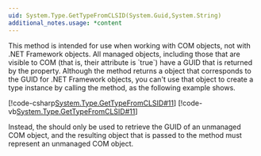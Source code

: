```yaml
---
uid: System.Type.GetTypeFromCLSID(System.Guid,System.String)
additional_notes.usage: *content
---
```


<p>This method is intended for use when working with COM objects, not with .NET Framework objects. All managed objects, including those that are visible to COM (that is, their <xref href="System.Runtime.InteropServices.ComVisibleAttribute"></xref> attribute is `true`) have a GUID that is returned by the <xref href="System.Type.GUID"></xref> property. Although the method returns a <xref href="System.Type"></xref> object that corresponds to the GUID for .NET Framework objects, you can't use that <xref href="System.Type"></xref> object to create a type instance by calling the  <xref href="System.Activator.CreateInstance(System.Type)"></xref> method, as the following example shows.  
  
 [!code-csharp[System.Type.GetTypeFromCLSID#11](~/samples/snippets/csharp/VS_Snippets_CLR_System/system.type.gettypefromclsid/cs/gettypefromclsid11.cs#11)]
 [!code-vb[System.Type.GetTypeFromCLSID#11](~/samples/snippets/visualbasic/VS_Snippets_CLR_System/system.type.gettypefromclsid/vb/gettypefromclsid11.vb#11)]  
  
 Instead, the <xref href="System.Type.GetTypeFromCLSID(System.Guid,System.String,System.Boolean)"></xref> should only be used to retrieve the GUID of an unmanaged COM object, and the resulting <xref href="System.Type"></xref> object that is passed to the <xref href="System.Activator.CreateInstance(System.Type)"></xref> method must represent an unmanaged COM object.</p>


